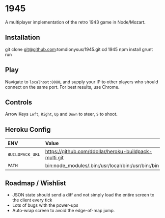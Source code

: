 # 1945 

A multiplayer implementation of the retro 1943 game in Node/Mozart.

## Installation

  git clone git@github.com:tomdionysus/1945.git
  cd 1945
  npm install
  grunt run

## Play

Navigate to `localhost:8080`, and supply your IP to other players who should connect on the same port. For best results, use Chrome.

## Controls

Arrow Keys `Left`, `Right`, `Up` and `Down` to steer, `S` to shoot.

## Heroku Config

| ENV          | Value   |
|:-------------|:--------|
| `BUILDPACK_URL` | https://github.com/ddollar/heroku-buildpack-multi.git |
| `PATH`          | bin:node_modules/.bin:/usr/local/bin:/usr/bin:/bin |

## Roadmap / Wishlist

* JSON state should send a diff and not simply load the entire screen to the client every tick
* Lots of bugs with the power-ups
* Auto-wrap screen to avoid the edge-of-map jump.